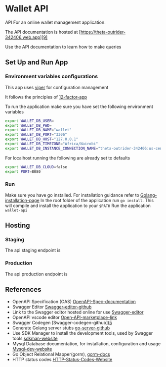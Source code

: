 # Wallet API

API For an online wallet management application.

The API documentation is hosted at [https://theta-outrider-342406.web.app][9]

Use the API documentation to learn how to make queries

## Set Up and Run App

### Environment variables configurations

This app uses [viper][14] for configuration management

It follows the principles of [12-factor-app][15]

To run the application make sure you have set the following environment variables

```sh
export WALLET_DB_USER=
export WALLET_DB_PWD=
export WALLET_DB_NAME="wallet"
export WALLET_DB_PORT="3306"
export WALLET_DB_HOST="127.0.0.1"
export WALLET_DB_TIMEZONE="Africa/Nairobi"
export WALLET_DB_INSTANCE_CONNECTION_NAME="theta-outrider-342406:us-central1:wallet"
```

For localhost running the following are already set to defaults

```sh
export WALLET_DB_CLOUD=false
export PORT=8080
```

### Run

Make sure you have go installed. For installation guidance refer to [Golang-installation-page][13]
In the root folder of the application run `go install`. This will compile and install the application to your `$PATH`
Run the application `wallet-api`

## Hosting

### Staging

The api staging endpoint is

### Production

The api production endpoint is

## References

- OpenAPI Specification (OAS) [OpenAPI-Spec-documentation][2]
- Swagger Editor [Swagger-editor-github][3]
- Link to the Swagger editor hosted online for use [Swagger-editor][8]
- OpenAPI vscode editor [Open-API-marketplace-link][4]
- Swagger Codegen [Swagger-codegen-github]([5]
- Generate Golang server stubs [go-server-github][6]
- Use SDK Manager to install the development tools, used by Swagger tools [sdkman-website][7]
- Mysql Database documentation, for installation, configuration and usage [Mysql-dev-website][10]
- Go Object Relational Mapper(gorm), [gorm-docs][11]
- HTTP status codes [HTTP-Status-Codes-Website][1]

[1]: https://restfulapi.net/http-status-codes
[2]: https://swagger.io/docs/specification/about
[3]: https://github.com/swagger-api/swagger-editor
[4]: https://marketplace.visualstudio.com/items?itemName=42Crunch.vscode-openapi
[5]: https://github.com/swagger-api/swagger-codegen
[6]: https://github.com/swagger-api/swagger-codegen/wiki/Server-stub-generator-HOWTO#go-server
[7]: https://sdkman.io/sdks
[8]: https://editor.swagger.io
[9]: https://theta-outrider-342406.web.app
[10]: https://dev.mysql.com/doc
[11]: https://gorm.io/docs
[12]: https://stackoverflow.com/questions/34046194/how-to-pass-arguments-to-router-handlers-in-golang-using-gin-web-framework
[13]: https://go.dev/doc/install
[14]: https://github.com/spf13/viper
[15]: https://12factor.net
